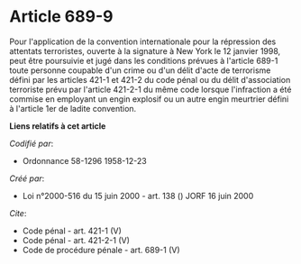 # Article 689-9

Pour l'application de la convention internationale pour la répression des attentats terroristes, ouverte à la signature à New
York le 12 janvier 1998, peut être poursuivie et jugé dans les conditions prévues à l'article 689-1 toute personne coupable
d'un crime ou d'un délit d'acte de terrorisme défini par les articles 421-1 et 421-2 du code pénal ou du délit d'association
terroriste prévu par l'article 421-2-1 du même code lorsque l'infraction a été commise en employant un engin explosif ou un
autre engin meurtrier défini à l'article 1er de ladite convention.

**Liens relatifs à cet article**

_Codifié par_:

  - Ordonnance 58-1296 1958-12-23

_Créé par_:

  - Loi n°2000-516 du 15 juin 2000 - art. 138 () JORF 16 juin 2000

_Cite_:

  - Code pénal - art. 421-1 (V)
  - Code pénal - art. 421-2-1 (V)
  - Code de procédure pénale - art. 689-1 (V)
